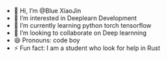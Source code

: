 - 👋 Hi, I’m @Blue XiaoJin
- 👀 I’m interested in Deeplearn Development
- 🌱 I’m currently learning python torch tensorflow
- 💞️ I’m looking to collaborate on Deep learnning
- 😄 Pronouns: code boy
- ⚡ Fun fact: I am a student who look for help in Rust

<!---
LijinLiu-AC/LijinLiu-AC is a ✨ special ✨ repository because its `README.md` (this file) appears on your GitHub profile.
You can click the Preview link to take a look at your changes.
--->
